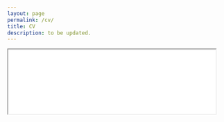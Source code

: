 ```yaml
---
layout: page
permalink: /cv/
title: CV
description: to be updated. 
---
```

<!--- You can also download a copy <a class="page-link" target="_blank" href="{{ '/assets/pdf/Yoon_CV.pdf' | prepend: site.baseurl | prepend: site.url }}">here</a>. <br> --->
<iframe src="{{ '/assets/pdf/Yerin Yoon_CV_231116.pdf#toolbar=0' | prepend: site.baseurl | prepend: site.url }}" style="width: 95%" class="myIframe" >
<p>Hi SOF</p>
</iframe>

<script type="text/javascript" language="javascript"> 
$('.myIframe').css('height', $(window).height()+'px');
</script>
